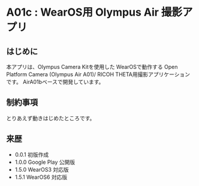 ﻿# A01c : WearOS用 Olympus Air 撮影アプリ

## はじめに
本アプリは、Olympus Camera Kitを使用した WearOSで動作する Open Platform Camera (Olympus Air A01)/ RICOH THETA用撮影アプリケーションです。
AirA01bベースで開発しています。

## 制約事項
とりあえず動きはじめたところです。

## 来歴
- 0.0.1 初版作成
- 1.0.0 Google Play 公開版
- 1.5.0 WearOS3 対応版
- 1.5.1 WearOS6 対応版
